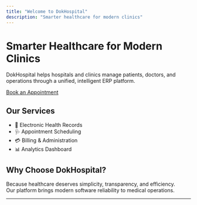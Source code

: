 ```yaml
---
title: "Welcome to DokHospital"
description: "Smarter healthcare for modern clinics"
---
```


<div class="hero">
  <h1>Smarter Healthcare for Modern Clinics</h1>
  <p>DokHospital helps hospitals and clinics manage patients, doctors, and operations through a unified, intelligent ERP platform.</p>
  <a href="/rendezvous/">Book an Appointment</a>
</div>

## Our Services

- 🏥 Electronic Health Records  
- 🩺 Appointment Scheduling  
- 💳 Billing & Administration  
- 📊 Analytics Dashboard  

## Why Choose DokHospital?

Because healthcare deserves simplicity, transparency, and efficiency.  
Our platform brings modern software reliability to medical operations.

---

